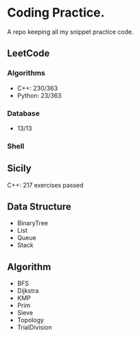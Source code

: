 # Coding Practice.

A repo keeping all my snippet practice code.

## LeetCode 

### Algorithms

+ C++: 230/363
+ Python: 23/363

### Database

+ 13/13

### Shell

## Sicily

C++: 217 exercises passed

## Data Structure

+ BinaryTree
+ List
+ Queue
+ Stack

## Algorithm

+ BFS
+ Dijkstra
+ KMP
+ Prim
+ Sieve
+ Topology
+ TrialDivision

  
